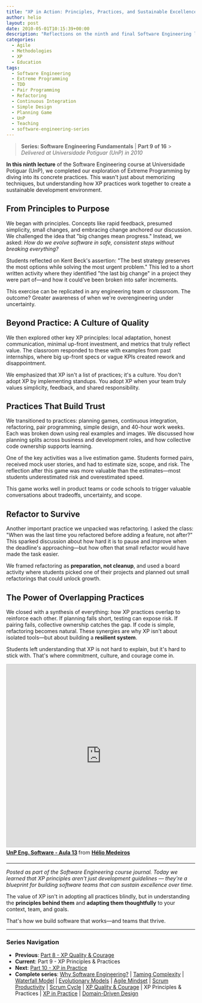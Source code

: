 ```yaml
---
title: "XP in Action: Principles, Practices, and Sustainable Excellence"
author: helio
layout: post
date: 2010-05-01T10:15:39+00:00
description: "Reflections on the ninth and final Software Engineering lecture, exploring Extreme Programming's concrete practices and their relationship to sustainable software development."
categories:
  - Agile
  - Methodologies
  - XP
  - Education
tags:
  - Software Engineering
  - Extreme Programming
  - TDD
  - Pair Programming
  - Refactoring
  - Continuous Integration
  - Simple Design
  - Planning Game
  - UnP
  - Teaching
  - software-engineering-series
---
```


> **Series: Software Engineering Fundamentals** | **Part 9 of 16** > _Delivered at Universidade Potiguar (UnP) in 2010_

**In this ninth lecture** of the Software Engineering course at Universidade Potiguar (UnP), we completed our exploration of Extreme Programming by diving into its concrete practices. This wasn't just about memorizing techniques, but understanding how XP practices work together to create a sustainable development environment.

## From Principles to Purpose

We began with principles. Concepts like rapid feedback, presumed simplicity, small changes, and embracing change anchored our discussion. We challenged the idea that "big changes mean progress." Instead, we asked: _How do we evolve software in safe, consistent steps without breaking everything?_

Students reflected on Kent Beck's assertion: "The best strategy preserves the most options while solving the most urgent problem." This led to a short written activity where they identified "the last big change" in a project they were part of—and how it could've been broken into safer increments.

This exercise can be replicated in any engineering team or classroom. The outcome? Greater awareness of when we're overengineering under uncertainty.

## Beyond Practice: A Culture of Quality

We then explored other key XP principles: local adaptation, honest communication, minimal up-front investment, and metrics that truly reflect value. The classroom responded to these with examples from past internships, where big up-front specs or vague KPIs created rework and disappointment.

We emphasized that XP isn't a list of practices; it's a culture. You don't adopt XP by implementing standups. You adopt XP when your team truly values simplicity, feedback, and shared responsibility.

## Practices That Build Trust

We transitioned to practices: planning games, continuous integration, refactoring, pair programming, simple design, and 40-hour work weeks. Each was broken down using real examples and images. We discussed how planning splits across business and development roles, and how collective code ownership supports learning.

One of the key activities was a live estimation game. Students formed pairs, received mock user stories, and had to estimate size, scope, and risk. The reflection after this game was more valuable than the estimates—most students underestimated risk and overestimated speed.

This game works well in product teams or code schools to trigger valuable conversations about tradeoffs, uncertainty, and scope.

## Refactor to Survive

Another important practice we unpacked was refactoring. I asked the class: "When was the last time you refactored before adding a feature, not after?" This sparked discussion about how hard it is to pause and improve when the deadline's approaching—but how often that small refactor would have made the task easier.

We framed refactoring as **preparation, not cleanup**, and used a board activity where students picked one of their projects and planned out small refactorings that could unlock growth.

## The Power of Overlapping Practices

We closed with a synthesis of everything: how XP practices overlap to reinforce each other. If planning falls short, testing can expose risk. If pairing fails, collective ownership catches the gap. If code is simple, refactoring becomes natural. These synergies are why XP isn't about isolated tools—but about building a **resilient system**.

Students left understanding that XP is not hard to explain, but it's hard to stick with. That's where commitment, culture, and courage come in.

<div style="margin-bottom: 20px;">
<iframe src="https://www.slideshare.net/slideshow/embed_code/key/yW6YbSqsVxDrw0?startSlide=1" width="597" height="486" frameborder="0" marginwidth="0" marginheight="0" scrolling="no" style="border:1px solid #CCC; border-width:1px; margin-bottom:5px;max-width: 100%;" allowfullscreen></iframe> <div style="margin-bottom:5px"><strong> <a href="https://pt.slideshare.net/slideshow/un-p-aula-13/3687352" title="UnP Eng. Software - Aula 13" target="_blank">UnP Eng. Software - Aula 13</a> </strong> from <strong> <a href="https://www.slideshare.net/heliomedeiros" target="_blank">Hélio Medeiros</a> </strong></div>
</div>

---

_Posted as part of the Software Engineering course journal. Today we learned that XP principles aren't just development guidelines — they're a blueprint for building software teams that can sustain excellence over time._

The value of XP isn't in adopting all practices blindly, but in understanding the **principles behind them** and **adapting them thoughtfully** to your context, team, and goals.

That's how we build software that works—and teams that thrive.

---

### **Series Navigation**

- **Previous**: [Part 8 - XP Quality & Courage](../2010-04-19-xp-quality-courage/)
- **Current**: Part 9 - XP Principles & Practices
- **Next**: [Part 10 - XP in Practice](../2010-05-08-applying-xp-strategies/)
- **Complete series**: [Why Software Engineering?](../2010-02-24-software-engineering-purpose/) | [Taming Complexity](../2010-03-02-complexity-process/) | [Waterfall Model](../2010-03-10-waterfall-model/) | [Evolutionary Models](../2010-03-18-evolutionary-models/) | [Agile Mindset](../2010-03-26-agile-mindset/) | [Scrum Productivity](../2010-04-03-scrum-productivity/) | [Scrum Cycle](../2010-04-11-scrum-cycle/) | [XP Quality & Courage](../2010-04-19-xp-quality-courage/) | XP Principles & Practices | [XP in Practice](../2010-05-08-applying-xp-strategies/) | [Domain-Driven Design](../2010-05-15-domain-driven-design/)
